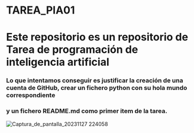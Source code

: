
# TAREA_PIA01
# Este repositorio es un repositorio de Tarea de programación de inteligencia artificial
### Lo que intentamos conseguir es justificar la creación de una cuenta de GitHub, crear un fichero python con su hola mundo correspondiente 
### y un fichero README.md como primer item de la tarea.
![Captura_de_pantalla_20231127 224058](https://github.com/Tomasjat/TAREA_PIA01/assets/152333482/eb744e39-e9c4-4f7d-8099-e9f0bf5835ed)
